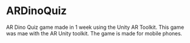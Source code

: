 # ARDinoQuiz
AR Dino Quiz game made in 1 week using the Unity AR Toolkit. 
This game was mae with the AR Unity toolkit.
The game is made for mobile phones. 	
